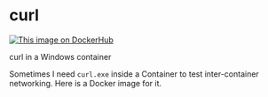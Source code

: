 # curl
[![This image on DockerHub](https://img.shields.io/docker/pulls/stefanscherer/curl-windows.svg)](https://hub.docker.com/r/stefanscherer/curl-windows/)

curl in a Windows container

Sometimes I need `curl.exe` inside a Container to test inter-container networking. Here is a Docker image for it.
